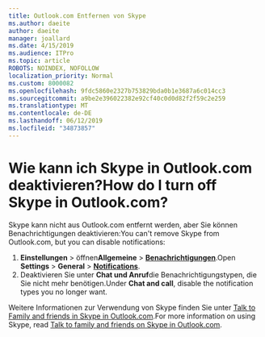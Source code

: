```yaml
---
title: Outlook.com Entfernen von Skype
ms.author: daeite
author: daeite
manager: joallard
ms.date: 4/15/2019
ms.audience: ITPro
ms.topic: article
ROBOTS: NOINDEX, NOFOLLOW
localization_priority: Normal
ms.custom: 8000082
ms.openlocfilehash: 9fdc5860e2327b753829bda0b1e3687a6c014cc3
ms.sourcegitcommit: a9be2e396022382e92cf40c0d0d82f2f59c2e259
ms.translationtype: MT
ms.contentlocale: de-DE
ms.lasthandoff: 06/12/2019
ms.locfileid: "34873857"
---
```

# <a name="how-do-i-turn-off-skype-in-outlookcom"></a><span data-ttu-id="4e7d6-102">Wie kann ich Skype in Outlook.com deaktivieren?</span><span class="sxs-lookup"><span data-stu-id="4e7d6-102">How do I turn off Skype in Outlook.com?</span></span>

<span data-ttu-id="4e7d6-103">Skype kann nicht aus Outlook.com entfernt werden, aber Sie können Benachrichtigungen deaktivieren:</span><span class="sxs-lookup"><span data-stu-id="4e7d6-103">You can't remove Skype from Outlook.com, but you can disable notifications:</span></span>

1. <span data-ttu-id="4e7d6-104">**Einstellungen** > öffnen**Allgemeine** > **[Benachrichtigungen](https://outlook.live.com/mail/options/general/notifications)**.</span><span class="sxs-lookup"><span data-stu-id="4e7d6-104">Open **Settings** > **General** > **[Notifications](https://outlook.live.com/mail/options/general/notifications)**.</span></span> 
2. <span data-ttu-id="4e7d6-105">Deaktivieren Sie unter **Chat und Anruf**die Benachrichtigungstypen, die Sie nicht mehr benötigen.</span><span class="sxs-lookup"><span data-stu-id="4e7d6-105">Under **Chat and call**, disable the notification types you no longer want.</span></span>

<span data-ttu-id="4e7d6-106">Weitere Informationen zur Verwendung von Skype finden Sie unter [Talk to Family and friends in Skype in Outlook.com](https://support.office.com/article/83c6a5b1-3921-479c-b9e9-e753ce59c1fa).</span><span class="sxs-lookup"><span data-stu-id="4e7d6-106">For more information on using Skype, read [Talk to family and friends on Skype in Outlook.com](https://support.office.com/article/83c6a5b1-3921-479c-b9e9-e753ce59c1fa).</span></span>